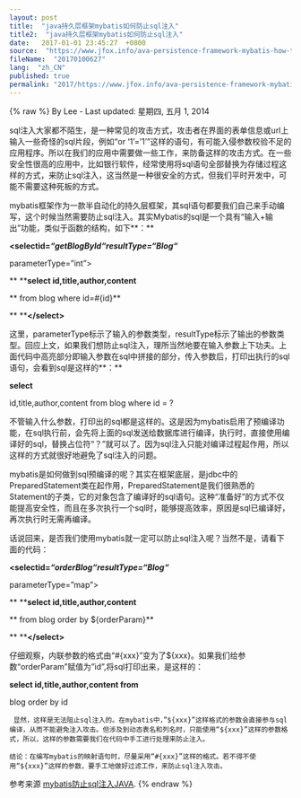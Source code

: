 ```yaml
---
layout: post
title:  "java持久层框架mybatis如何防止sql注入"
title2:  "java持久层框架mybatis如何防止sql注入"
date:   2017-01-01 23:45:27  +0800
source:  "https://www.jfox.info/ava-persistence-framework-mybatis-how-to-prevent-sql-injection.html"
fileName:  "20170100627"
lang:  "zh_CN"
published: true
permalink: "2017/https://www.jfox.info/ava-persistence-framework-mybatis-how-to-prevent-sql-injection.html"
---
```

{% raw %}
By Lee - Last updated: 星期四, 五月 1, 2014

sql注入大家都不陌生，是一种常见的攻击方式，攻击者在界面的表单信息或url上输入一些奇怪的sql片段，例如“or ‘1’=’1’”这样的语句，有可能入侵参数校验不足的应用程序。所以在我们的应用中需要做一些工作，来防备这样的攻击方式。在一些安全性很高的应用中，比如银行软件，经常使用将sql语句全部替换为存储过程这样的方式，来防止sql注入，这当然是一种很安全的方式，但我们平时开发中，可能不需要这种死板的方式。

mybatis框架作为一款半自动化的持久层框架，其sql语句都要我们自己来手动编写，这个时候当然需要防止sql注入。其实Mybatis的sql是一个具有“输入+输出”功能，类似于函数的结构，如下**：**

**<****select****id=*“getBlogById“*resultType=*“Blog“***

parameterType=”int”>

**       ****select id,title,author,content**

**       from blog where id=#{id}**

**    ****</****select****>**

这里，parameterType标示了输入的参数类型，resultType标示了输出的参数类型。回应上文，如果我们想防止sql注入，理所当然地要在输入参数上下功夫。上面代码中高亮部分即输入参数在sql中拼接的部分，传入参数后，打印出执行的sql语句，会看到sql是这样的**：**

**select**

id,title,author,content from blog where id = ?

不管输入什么参数，打印出的sql都是这样的。这是因为mybatis启用了预编译功能，在sql执行前，会先将上面的sql发送给数据库进行编译，执行时，直接使用编译好的sql，替换占位符“？”就可以了。因为sql注入只能对编译过程起作用，所以这样的方式就很好地避免了sql注入的问题。

mybatis是如何做到sql预编译的呢？其实在框架底层，是jdbc中的PreparedStatement类在起作用，PreparedStatement是我们很熟悉的Statement的子类，它的对象包含了编译好的sql语句。这种“准备好”的方式不仅能提高安全性，而且在多次执行一个sql时，能够提高效率，原因是sql已编译好，再次执行时无需再编译。

话说回来，是否我们使用mybatis就一定可以防止sql注入呢？当然不是，请看下面的代码：

**<****select****id=*“orderBlog“*resultType=*“Blog“***

parameterType=”map”>

**       ****select id,title,author,content**

**       from blog order by ${orderParam}**

**    ****</****select****>**

仔细观察，内联参数的格式由“#{xxx}”变为了${xxx}。如果我们给参数“orderParam”赋值为”id”,将sql打印出来，是这样的：

**select id,title,author,content from**

blog order by id

     显然，这样是无法阻止sql注入的。在mybatis中，”${xxx}”这样格式的参数会直接参与sql编译，从而不能避免注入攻击。但涉及到动态表名和列名时，只能使用“${xxx}”这样的参数格式，所以，这样的参数需要我们在代码中手工进行处理来防止注入。

    结论：在编写mybatis的映射语句时，尽量采用“#{xxx}”这样的格式。若不得不使用“${xxx}”这样的参数，要手工地做好过滤工作，来防止sql注入攻击。

参考来源 [mybatis防止sql注入JAVA](https://www.jfox.info/go.php?url=http://www.jfox.info/url.php?url=http%3A%2F%2Fwww.rrzhai.com%2Fp%2F25420.html).
{% endraw %}

